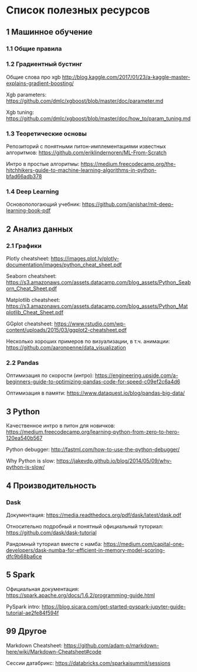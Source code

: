 # Список полезных ресурсов

## 1 Машинное обучение

### 1.1 Общие правила

### 1.2 Градиентный бустинг
Общие слова про xgb http://blog.kaggle.com/2017/01/23/a-kaggle-master-explains-gradient-boosting/

Xgb parameters: https://github.com/dmlc/xgboost/blob/master/doc/parameter.md

Xgb tuning: https://github.com/dmlc/xgboost/blob/master/doc/how_to/param_tuning.md 

### 1.3 Теоретические основы

Репозиторий с понятными питон-имплементациями известных алгоритмов: https://github.com/eriklindernoren/ML-From-Scratch

Интро в простые алгоритмы: https://medium.freecodecamp.org/the-hitchhikers-guide-to-machine-learning-algorithms-in-python-bfad66adb378

### 1.4 Deep Learning

Основопологающий учебник: https://github.com/janishar/mit-deep-learning-book-pdf

## 2 Анализ данных

### 2.1 Графики
Plotly cheatsheet: https://images.plot.ly/plotly-documentation/images/python_cheat_sheet.pdf

Seaborn cheatsheet: https://s3.amazonaws.com/assets.datacamp.com/blog_assets/Python_Seaborn_Cheat_Sheet.pdf

Matplotlib cheatsheet: https://s3.amazonaws.com/assets.datacamp.com/blog_assets/Python_Matplotlib_Cheat_Sheet.pdf

GGplot cheatsheet: https://www.rstudio.com/wp-content/uploads/2015/03/ggplot2-cheatsheet.pdf

Несколько хороших примеров по визуализации, в т.ч. анимации: https://github.com/aaronpenne/data_visualization

### 2.2 Pandas

Оптимизация по скорости (интро): https://engineering.upside.com/a-beginners-guide-to-optimizing-pandas-code-for-speed-c09ef2c6a4d6

Оптимизация в памяти: https://www.dataquest.io/blog/pandas-big-data/

## 3 Python

Качественное интро в питон для новичков: https://medium.freecodecamp.org/learning-python-from-zero-to-hero-120ea540b567

Python debugger: http://fastml.com/how-to-use-the-python-debugger/

Why Python is slow: https://jakevdp.github.io/blog/2014/05/09/why-python-is-slow/

## 4 Производительность

### Dask

Документация: https://media.readthedocs.org/pdf/dask/latest/dask.pdf

Относительно подробный и понятный официальный туториал: https://github.com/dask/dask-tutorial

Рандомный туториал вместе с намба: https://medium.com/capital-one-developers/dask-numba-for-efficient-in-memory-model-scoring-dfc9b68ba6ce

## 5 Spark

Официальная документация: https://spark.apache.org/docs/1.6.2/programming-guide.html

PySpark intro: https://blog.sicara.com/get-started-pyspark-jupyter-guide-tutorial-ae2fe84f594f

## 99 Другое

Markdown Cheatsheet: https://github.com/adam-p/markdown-here/wiki/Markdown-Cheatsheet#code

Сессии датабрикс: https://databricks.com/sparkaisummit/sessions